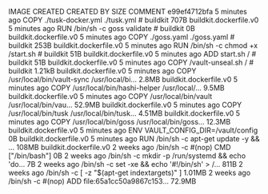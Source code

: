 IMAGE               CREATED             CREATED BY                                      SIZE                COMMENT
e99ef4712bfa        5 minutes ago       COPY ./tusk-docker.yml ./tusk.yml # buildkit    707B                buildkit.dockerfile.v0
<missing>           5 minutes ago       RUN /bin/sh -c goss validate # buildkit         0B                  buildkit.dockerfile.v0
<missing>           5 minutes ago       COPY ./goss.yaml ./goss.yaml # buildkit         253B                buildkit.dockerfile.v0
<missing>           5 minutes ago       RUN /bin/sh -c chmod +x /start.sh # buildkit    51B                 buildkit.dockerfile.v0
<missing>           5 minutes ago       ADD start.sh / # buildkit                       51B                 buildkit.dockerfile.v0
<missing>           5 minutes ago       COPY /vault-unseal.sh / # buildkit              1.21kB              buildkit.dockerfile.v0
<missing>           5 minutes ago       COPY /usr/local/bin/vault-sync /usr/local/bi…   2.8MB               buildkit.dockerfile.v0
<missing>           5 minutes ago       COPY /usr/local/bin/hashi-helper /usr/local/…   9.5MB               buildkit.dockerfile.v0
<missing>           5 minutes ago       COPY /usr/local/bin/vault /usr/local/bin/vau…   52.9MB              buildkit.dockerfile.v0
<missing>           5 minutes ago       COPY /usr/local/bin/tusk /usr/local/bin/tusk…   4.51MB              buildkit.dockerfile.v0
<missing>           5 minutes ago       COPY /usr/local/bin/goss /usr/local/bin/goss…   12.3MB              buildkit.dockerfile.v0
<missing>           5 minutes ago       ENV VAULT_CONFIG_DIR=/vault/config              0B                  buildkit.dockerfile.v0
<missing>           5 minutes ago       RUN /bin/sh -c apt-get update -y         && …   108MB               buildkit.dockerfile.v0
<missing>           2 weeks ago         /bin/sh -c #(nop)  CMD ["/bin/bash"]            0B
<missing>           2 weeks ago         /bin/sh -c mkdir -p /run/systemd && echo 'do…   7B
<missing>           2 weeks ago         /bin/sh -c set -xe   && echo '#!/bin/sh' > /…   811B
<missing>           2 weeks ago         /bin/sh -c [ -z "$(apt-get indextargets)" ]     1.01MB
<missing>           2 weeks ago         /bin/sh -c #(nop) ADD file:65a1cc50a9867c153…   72.9MB
